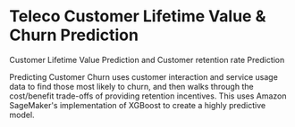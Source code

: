 # Teleco Customer Lifetime Value & Churn Prediction
Customer Lifetime Value Prediction and Customer retention rate Prediction

Predicting Customer Churn uses customer interaction and service usage data to find those most likely to churn, and then walks through the cost/benefit trade-offs of providing retention incentives. This uses Amazon SageMaker's implementation of XGBoost to create a highly predictive model.
